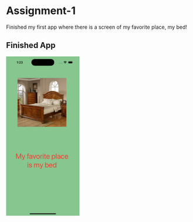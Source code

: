 # Assignment-1

Finished my first app where there is a screen of my favorite place, my bed!

## Finished App

<img src="https://github.com/kmoreland126/Assignment-1/blob/main/docs/Assignment%201-completed-screen.png" width="200">
